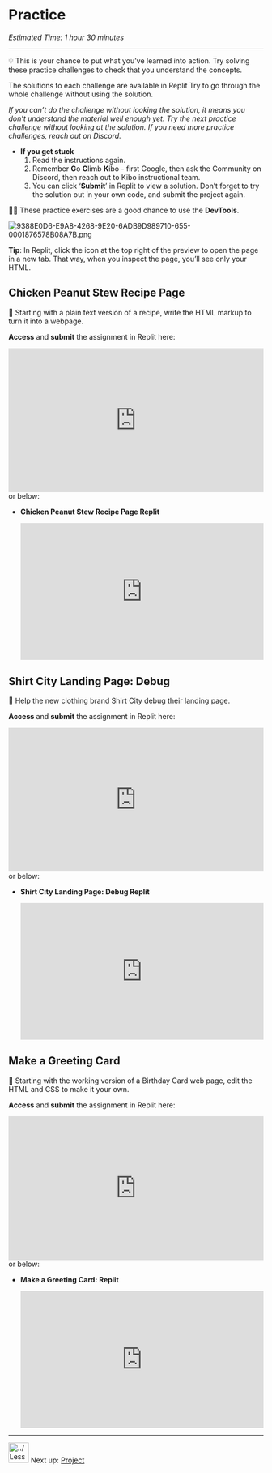 # Practice

*Estimated Time: 1 hour 30 minutes*

---

<aside>


💡 This is your chance to put what you’ve learned into action. Try solving these practice challenges to check that you understand the concepts.

The solutions to each challenge are available in Replit Try to go through the whole challenge without using the solution. 

*If you can’t do the challenge without looking the solution, it means you don’t understand the material well enough yet. Try the next practice challenge without looking at the solution. If you need more practice challenges, reach out on Discord.*

- **If you get stuck**
    1. Read the instructions again.
    2. Remember **G**o **C**limb **K**ibo - first Google, then ask the Community on Discord, then reach out to Kibo instructional team.
    3. You can click ‘**Submit**’ in Replit to view a solution. Don’t forget to try the solution out in your own code, and submit the project again.
</aside>

<aside>


🕵🏾 These practice exercises are a good chance to use the **DevTools**.

![9388E0D6-E9A8-4268-9E20-6ADB9D989710-655-0001876578B08A7B.png](/web-foundations-april-2022/foundations/practice/e0d6-e9a8-4268-9e20-6adb9d989710-655-0001876578b08a7b.png)

**Tip**: In Replit, click the icon at the top right of the preview to open the page in a new tab. That way, when you inspect the page, you’ll see only your HTML.

</aside>

## Chicken Peanut Stew Recipe Page

<aside>


🍲 Starting with a plain text version of a recipe, write the HTML markup to turn it into a webpage.

**Access** and **submit** the assignment in Replit here: <div style="position: relative; padding-bottom: 56.25%; height: 0;"><iframe src="https://replit.com/team/tk5-web/15-Chicken-Peanut-Stew-Recipe-Page" frameborder="0" webkitallowfullscreen mozallowfullscreen allowfullscreen style="position: absolute; top: 0; left: 0; width: 100%; height: 100%;"></iframe></div> or below:

</aside>

- **Chicken Peanut Stew Recipe Page Replit**
    
    <div style="position: relative; padding-bottom: 56.25%; height: 0;"><iframe src="https://replit.com/team/tk5-web/Chicken-Peanut-Stew-Recipe-Page" frameborder="0" webkitallowfullscreen mozallowfullscreen allowfullscreen style="position: absolute; top: 0; left: 0; width: 100%; height: 100%;"></iframe></div>
    

## Shirt City Landing Page: Debug

<aside>


👕 Help the new clothing brand Shirt City debug their landing page.

**Access** and **submit** the assignment in Replit here: <div style="position: relative; padding-bottom: 56.25%; height: 0;"><iframe src="https://replit.com/team/tk5-web/16-Shirt-City-Landing-Page-Debug" frameborder="0" webkitallowfullscreen mozallowfullscreen allowfullscreen style="position: absolute; top: 0; left: 0; width: 100%; height: 100%;"></iframe></div> or below: 

</aside>

- **Shirt City Landing Page: Debug Replit**
    
    <div style="position: relative; padding-bottom: 56.25%; height: 0;"><iframe src="https://replit.com/team/tk5-web/Shirt-City-Landing-Page-Debug" frameborder="0" webkitallowfullscreen mozallowfullscreen allowfullscreen style="position: absolute; top: 0; left: 0; width: 100%; height: 100%;"></iframe></div>
    

## Make a Greeting Card

<aside>


🎉 Starting with the working version of a Birthday Card web page, edit the HTML and CSS to make it your own.

**Access** and **submit** the assignment in Replit here: <div style="position: relative; padding-bottom: 56.25%; height: 0;"><iframe src="https://replit.com/team/tk5-web/17-Make-a-Greeting-Card" frameborder="0" webkitallowfullscreen mozallowfullscreen allowfullscreen style="position: absolute; top: 0; left: 0; width: 100%; height: 100%;"></iframe></div> or below: 

</aside>

- **Make a Greeting Card: Replit**
    
    <div style="position: relative; padding-bottom: 56.25%; height: 0;"><iframe src="https://replit.com/team/tk5-web/Make-a-Greeting-Card" frameborder="0" webkitallowfullscreen mozallowfullscreen allowfullscreen style="position: absolute; top: 0; left: 0; width: 100%; height: 100%;"></iframe></div>
    

---

<aside>


<img src="../Lesson%200%20Learning%20With%20Kibo%206427d2f5f1ae4576a3b083dd8476d915/man-in-hike.png" alt="../Lesson%200%20Learning%20With%20Kibo%206427d2f5f1ae4576a3b083dd8476d915/man-in-hike.png" width="40px" /> Next up: [Project](/web-foundations-april-2022/foundations/project.md)

</aside>